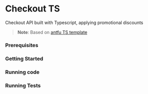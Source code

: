 # Checkout TS

Checkout API built with Typescript, applying promotional discounts

> **Note**:
> Based on [antfu TS template](https://github.com/antfu/starter-ts)

### Prerequisites

### Getting Started

### Running code

### Running Tests
